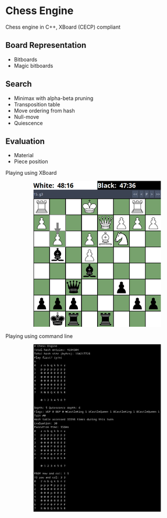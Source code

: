 # Chess Engine

Chess engine in C++, XBoard (CECP) compliant

## Board Representation
* Bitboards
* Magic bitboards

## Search
* Minimax with alpha-beta pruning
* Transposition table
* Move ordering from hash
* Null-move
* Quiescence

## Evaluation
* Material
* Piece position

Playing using XBoard
<p align="center">
  <img src="images/xboard.png" width="350" title="XBoard">
</p>

Playing using command line
<p align="center">
  <img src="images/commandline.png" width="350" title="Commandline">
</p>

